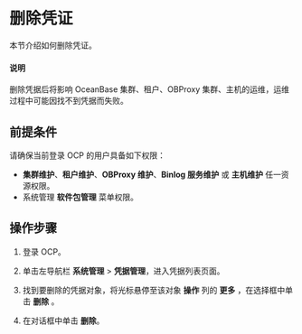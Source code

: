 # 删除凭证

本节介绍如何删除凭证。

<main id="notice" type='explain'>
<h4>说明</h4>
<p>删除凭据后将影响 OceanBase 集群、租户、OBProxy 集群、主机的运维，运维过程中可能因找不到凭据而失败。</p>
</main>

## 前提条件

请确保当前登录 OCP 的用户具备如下权限：

* **集群维护**、**租户维护**、**OBProxy 维护**、**Binlog 服务维护** 或 **主机维护** 任一资源权限。
* 系统管理 **软件包管理** 菜单权限。

## 操作步骤

1. 登录 OCP。

2. 单击左导航栏 **系统管理** \> **凭据管理**，进入凭据列表页面。

3. 找到要删除的凭据对象，将光标悬停至该对象 **操作** 列的 **更多** ，在选择框中单击 **删除** 。

4. 在对话框中单击 **删除**。
